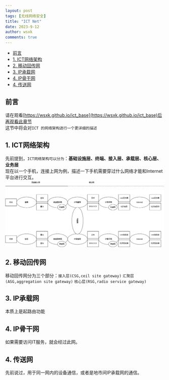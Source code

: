 ```yaml
---
layout: post
tags: [无线网络安全]
title: "ICT Net"
date: 2023-9-12
author: wsxk
comments: true
---
```


- [前言](#前言)
- [1. ICT网络架构](#1-ict网络架构)
- [2. 移动回传网](#2-移动回传网)
- [3. IP承载网](#3-ip承载网)
- [4. IP骨干网](#4-ip骨干网)
- [4. 传送网](#4-传送网)


## 前言<br>
请在观看[https://wsxk.github.io/ict_base](https://wsxk.github.io/ict_base)后再观看此章节<br>
这节中将会对`ICT 的网络架构进行一个更详细的描述`<br>

## 1. ICT网络架构<br>
先前提到，`ICT网络架构可以分为`：**基础设施层、终端、接入层、承载层、核心层、业务层**<br>
现在以一个手机，连接上网为例，描述一下手机需要穿过什么网络才能和Internet平台进行交互。<br>
![](https://raw.githubusercontent.com/wsxk/wsxk_pictures/main/2023-7-6/ICT_Net.drawio.png)

## 2. 移动回传网<br>
移动回传网分为三个部分：`接入层(CSG,ceil site gateway)` `汇聚层(ASG,aggregation site gateway)` `核心层(RSG,radio service gateway)`<br>

## 3. IP承载网<br>
本质上是起路由功能<br>

## 4. IP骨干网<br>
如果需要访问IT服务，就会经过此网。<br>

## 4. 传送网<br>
先前说过，用于同一网内的设备通信，或者是地市间IP承载网的通信。<br>
